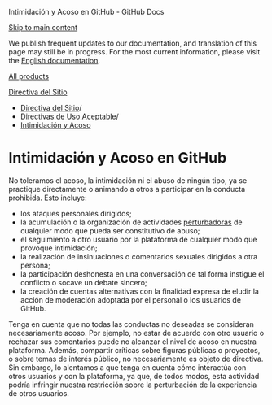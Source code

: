 Intimidación y Acoso en GitHub - GitHub Docs

[Skip to main content](#main-content)

We publish frequent updates to our documentation, and translation of this page may still be in progress. For the most current information, please visit the [English documentation](/en).

[All products](/es)

[Directiva del Sitio](/es/site-policy)

* [Directiva del Sitio](/es/site-policy)/
* [Directivas de Uso Aceptable](/es/site-policy/acceptable-use-policies)/
* [Intimidación y Acoso](/es/site-policy/acceptable-use-policies/github-bullying-and-harassment)

Intimidación y Acoso en GitHub
==========

No toleramos el acoso, la intimidación ni el abuso de ningún tipo, ya se practique directamente o animando a otros a participar en la conducta prohibida. Esto incluye:

* los ataques personales dirigidos;
* la acumulación o la organización de actividades [perturbadoras](/es/github/site-policy/github-disrupting-the-experience-of-other-users) de cualquier modo que pueda ser constitutivo de abuso;
* el seguimiento a otro usuario por la plataforma de cualquier modo que provoque intimidación;
* la realización de insinuaciones o comentarios sexuales dirigidos a otra persona;
* la participación deshonesta en una conversación de tal forma instigue el conflicto o socave un debate sincero;
* la creación de cuentas alternativas con la finalidad expresa de eludir la acción de moderación adoptada por el personal o los usuarios de GitHub.

Tenga en cuenta que no todas las conductas no deseadas se consideran necesariamente acoso. Por ejemplo, no estar de acuerdo con otro usuario o rechazar sus comentarios puede no alcanzar el nivel de acoso en nuestra plataforma. Además, compartir críticas sobre figuras públicas o proyectos, o sobre temas de interés público, no necesariamente es objeto de directiva. Sin embargo, lo alentamos a que tenga en cuenta cómo interactúa con otros usuarios y con la plataforma, ya que, de todos modos, esta actividad podría infringir nuestra restricción sobre la perturbación de la experiencia de otros usuarios.
